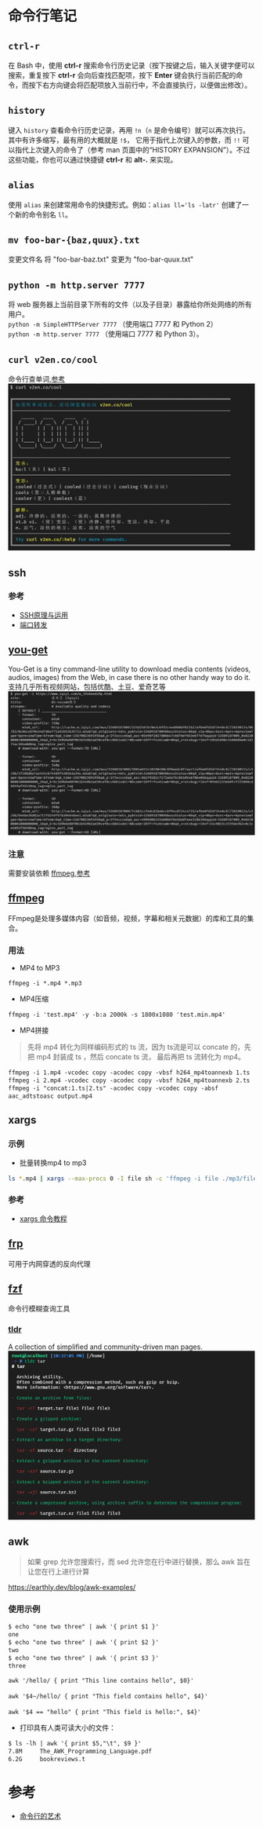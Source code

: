 # 命令行笔记 

## `ctrl-r`
在 Bash 中，使用 **ctrl-r** 搜索命令行历史记录（按下按键之后，输入关键字便可以搜索，重复按下 **ctrl-r** 会向后查找匹配项，按下 **Enter** 键会执行当前匹配的命令，而按下右方向键会将匹配项放入当前行中，不会直接执行，以便做出修改）。

## `history`
键入 `history` 查看命令行历史记录，再用 `!n`（`n` 是命令编号）就可以再次执行。其中有许多缩写，最有用的大概就是 `!$`， 它用于指代上次键入的参数，而 `!!` 可以指代上次键入的命令了（参考 man 页面中的“HISTORY EXPANSION”）。不过这些功能，你也可以通过快捷键 **ctrl-r** 和 **alt-.** 来实现。

## `alias`
使用 `alias` 来创建常用命令的快捷形式。例如：`alias ll='ls -latr'` 创建了一个新的命令别名 `ll`。

## `mv foo-bar-{baz,quux}.txt`
变更文件名 将 "foo-bar-baz.txt" 变更为 "foo-bar-quux.txt"

## `python -m http.server 7777`
将 web 服务器上当前目录下所有的文件（以及子目录）暴露给你所处网络的所有用户。  
`python -m SimpleHTTPServer 7777` （使用端口 7777 和 Python 2）  
`python -m http.server 7777` （使用端口 7777 和 Python 3）。

## `curl v2en.co/cool`
命令行查单词,[参考](https://www.zhihu.com/question/41115077/answer/724683831)  
![](./assets/2019-08-28-21-52-56.png)

## ssh

### 参考
- [SSH原理与运用](http://www.ruanyifeng.com/blog/2011/12/ssh_remote_login.html)
- [端口转发](http://www.ruanyifeng.com/blog/2011/12/ssh_port_forwarding.html)

## [you-get](https://github.com/soimort/you-get)
You-Get is a tiny command-line utility to download media contents (videos, audios, images) from the Web, in case there is no other handy way to do it.  
支持几乎所有视频网站，包括优酷、土豆、爱奇艺等
![](./assets/2019-08-28-22-26-38.png)

### 注意
需要安装依赖 [ffmpeg](#ffmpeg),[参考](https://www.jianshu.com/p/2b98e0f87720)


## [ffmpeg](https://github.com/FFmpeg/FFmpeg)
FFmpeg是处理多媒体内容（如音频，视频，字幕和相关元数据）的库和工具的集合。
### 用法
- MP4 to MP3
```
ffmpeg -i *.mp4 *.mp3
```

- MP4压缩
```
ffmpeg -i 'test.mp4' -y -b:a 2000k -s 1800x1080 'test.min.mp4'
```

- MP4拼接
> 先将 mp4 转化为同样编码形式的 ts 流，因为 ts流是可以 concate 的，先把 mp4 封装成 ts ，然后 concate ts 流， 最后再把 ts 流转化为 mp4。
```
ffmpeg -i 1.mp4 -vcodec copy -acodec copy -vbsf h264_mp4toannexb 1.ts
ffmpeg -i 2.mp4 -vcodec copy -acodec copy -vbsf h264_mp4toannexb 2.ts
ffmpeg -i "concat:1.ts|2.ts" -acodec copy -vcodec copy -absf aac_adtstoasc output.mp4
```

## xargs

### 示例
- 批量转换mp4 to mp3
``` bash
ls *.mp4 | xargs --max-procs 0 -I file sh -c 'ffmpeg -i file ./mp3/file.mp3'
```

### 参考
- [xargs 命令教程](http://www.ruanyifeng.com/blog/2019/08/xargs-tutorial.html)

## [frp](https://github.com/fatedier/frp)
可用于内网穿透的反向代理

## [fzf](https://github.com/junegunn/fzf)
命令行模糊查询工具

### [tldr](https://github.com/tldr-pages/tldr)
A collection of simplified and community-driven man pages.
![](./assets/2019-08-28-22-37-50.png)


## awk
> 如果 grep 允许您搜索行，而 sed 允许您在行中进行替换，那么 awk 旨在让您在行上进行计算

https://earthly.dev/blog/awk-examples/

### 使用示例
```
$ echo "one two three" | awk '{ print $1 }'
one
$ echo "one two three" | awk '{ print $2 }'
two
$ echo "one two three" | awk '{ print $3 }'
three
```
```
awk '/hello/ { print "This line contains hello", $0}'

awk '$4~/hello/ { print "This field contains hello", $4}'

awk '$4 == "hello" { print "This field is hello:", $4}'
```
- 打印具有人类可读大小的文件：
```
$ ls -lh | awk '{ print $5,"\t", $9 }'  
7.8M     The_AWK_Programming_Language.pdf
6.2G     bookreviews.t
```

# 参考

- [命令行的艺术](https://github.com/jlevy/the-art-of-command-line/blob/master/README-zh.md)